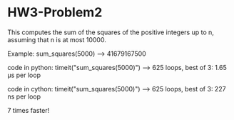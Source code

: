 HW3-Problem2
============
This computes the sum of the squares of the positive integers up to n, assuming that n is at most 10000.

Example: sum_squares(5000) --> 41679167500

code in python: timeit("sum_squares(5000)") --> 625 loops, best of 3: 1.65 µs per loop

code in cython: timeit("sum_squares(5000)") --> 625 loops, best of 3: 227 ns per loop

7 times faster!
